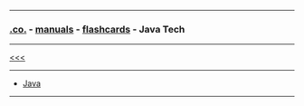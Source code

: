 
---

### [.co.](https://github.com/ttltrk/PRG/blob/master/CODING.MD) - [manuals](https://github.com/ttltrk/PRG/blob/master/MAN.MD) - [flashcards](https://github.com/ttltrk/ELSE/blob/master/FLCA/FLCA.MD) - Java Tech

---

[<<<](https://github.com/ttltrk/ELSE/blob/master/FLCA/FLCA.MD)

---

* <a href="https://github.com/ttltrk/PRG/blob/master/JAVA/DOC/FCJ/FJ/FJ.MD">Java</a>

---
